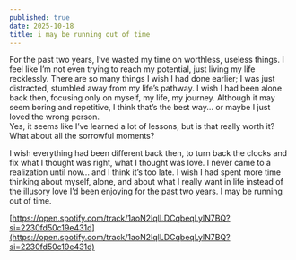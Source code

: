 ```yaml
---
published: true
date: 2025-10-18
title: i may be running out of time
---
```

For the past two years, I’ve wasted my time on worthless, useless things. I feel like I’m not even trying to reach my potential, just living my life recklessly. There are so many things I wish I had done earlier; I was just distracted, stumbled away from my life’s pathway. I wish I had been alone back then, focusing only on myself, my life, my journey. Although it may seem boring and repetitive, I think that’s the best way... or maybe I just loved the wrong person.  
Yes, it seems like I’ve learned a lot of lessons, but is that really worth it? What about all the sorrowful moments?

I wish everything had been different back then, to turn back the clocks and fix what I thought was right, what I thought was love. I never came to a realization until now... and I think it’s too late. I wish I had spent more time thinking about myself, alone, and about what I really want in life instead of the illusory love I’d been enjoying for the past two years. I may be running out of time.

[https://open.spotify.com/track/1aoN2IqlLDCqbeqLylN7BQ?si=2230fd50c19e431d](https://open.spotify.com/track/1aoN2IqlLDCqbeqLylN7BQ?si=2230fd50c19e431d)